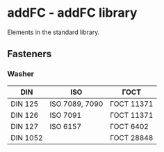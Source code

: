 # addFC - addFC library

Elements in the standard library.

## Fasteners

### Washer

|DIN      |ISO            |ГОСТ       |
|---------|---------------|-----------|
|DIN 125  |ISO 7089, 7090 |ГОСТ 11371 |
|DIN 126  |ISO 7091       |ГОСТ 11371 |
|DIN 127  |ISO 6157       |ГОСТ 6402  |
|DIN 1052 |               |ГОСТ 28848 |
